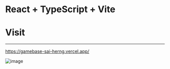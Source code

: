 # React + TypeScript + Vite

# Visit 
---------
https://gamebase-sai-herng.vercel.app/

![image](https://github.com/user-attachments/assets/448f6ed5-266b-441b-a6c3-27c4ecbd4bb2)



